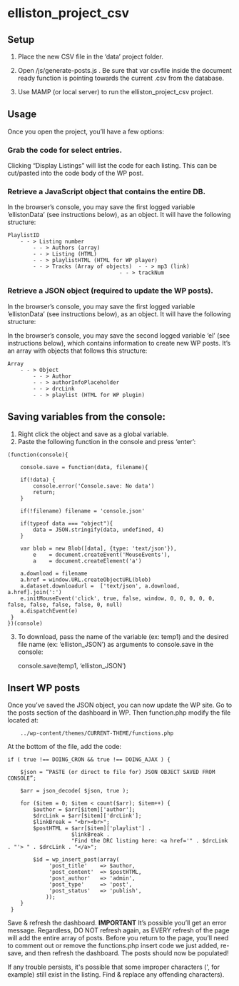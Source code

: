 # elliston_project_csv

## Setup

1) Place the new CSV file in the ‘data’ project folder.

2) Open /js/generate-posts.js . Be sure that var csvfile inside the document ready function is pointing towards the current .csv from the database.

3) Use MAMP (or local server) to run the elliston_project_csv project.


## Usage

Once you open the project, you’ll have a few options:

### Grab the code for select entries.

Clicking “Display Listings” will list the code for each listing. This can be cut/pasted into the code body of the WP post.

### Retrieve a JavaScript object that contains the entire DB.

In the browser’s console, you may save the first logged variable ’ellistonData’ (see instructions below), as an object. It will have the following structure:

```
PlaylistID
	- - > Listing number
		- - > Authors (array)
		- - > Listing (HTML)
		- - > playlistHTML (HTML for WP player)
		- - > Tracks (Array of objects)  - - > mp3 (link)
								   - - > trackNum
```

### Retrieve a JSON object (required to update the WP posts).

In the browser’s console, you may save the first logged variable ’ellistonData’ (see instructions below), as an object. It will have the following structure:

In the browser’s console, you may save the second logged variable ‘el’ (see instructions below), which contains information to create new WP posts. It’s an array with objects that follows this structure:

```
Array
	- - > Object
		- - > Author
		- - > authorInfoPlaceholder
		- - > drcLink
		- - > playlist (HTML for WP plugin)
```

## Saving variables from the console:

1) Right click the object and save as a global variable.
2) Paste the following function in the console and press ‘enter’:

```
(function(console){

    console.save = function(data, filename){

    if(!data) {
        console.error('Console.save: No data')
        return;
    }

    if(!filename) filename = 'console.json'

    if(typeof data === "object"){
        data = JSON.stringify(data, undefined, 4)
    }

    var blob = new Blob([data], {type: 'text/json'}),
        e    = document.createEvent('MouseEvents'),
        a    = document.createElement('a')

    a.download = filename
    a.href = window.URL.createObjectURL(blob)
    a.dataset.downloadurl =  ['text/json', a.download, a.href].join(':')
    e.initMouseEvent('click', true, false, window, 0, 0, 0, 0, 0, false, false, false, false, 0, null)
    a.dispatchEvent(e)
 }
})(console)
```

3) To download, pass the name of the variable (ex: temp1) and the desired file name (ex: ‘elliston_JSON’) as arguments to console.save in the console:

	console.save(temp1, ‘elliston_JSON’)


## Insert WP posts

Once you’ve saved the JSON object, you can now update the WP site. Go to the posts section of the dashboard in WP. Then function.php modify the file located at:

```
	../wp-content/themes/CURRENT-THEME/functions.php
```

At the bottom of the file, add the code:

```
if ( true !== DOING_CRON && true !== DOING_AJAX ) {

	$json = “PASTE (or direct to file for) JSON OBJECT SAVED FROM CONSOLE”;

 	$arr = json_decode( $json, true );

 	for ($item = 0; $item < count($arr); $item++) {
 		$author = $arr[$item]['author'];
		$drcLink = $arr[$item]['drcLink'];
 		$linkBreak = "<br><br>";
		$postHTML = $arr[$item]['playlist'] .
					$linkBreak .
					"Find the DRC listing here: <a href='" . $drcLink . "'> " . $drcLink . "</a>";

	    $id = wp_insert_post(array(
	 		 'post_title'    => $author,
	 		 'post_content'  => $postHTML,
	 		 'post_author'   => 'admin',
	 		 'post_type'     => 'post',
	 		 'post_status'   => 'publish',
	 		));
 	}
 }
```

Save & refresh the dashboard. **IMPORTANT** It’s possible you’ll get an error message. Regardless, DO NOT refresh again, as EVERY refresh of the page will add the entire array of posts. Before you return to the page, you’ll need to comment out or remove the functions.php insert code we just added, re-save, and then refresh the dashboard. The posts should now be populated!

If any trouble persists, it's possible that some improper characters (', for example) still exist in the listing. Find & replace any offending characters). 
